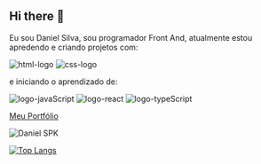 ## Hi there 👋

Eu sou Daniel Silva, sou programador Front And, atualmente estou apredendo e criando projetos com:

<img src="https://img.shields.io/badge/HTML-239120?style=for-the-badge&logo=html5&logoColor=white" alt="html-logo"/>

<img src="https://img.shields.io/badge/CSS-239120?&style=for-the-badge&logo=css3&logoColor=white" alt="css-logo"/>

e iniciando o aprendizado de:

<img src="https://img.shields.io/badge/JavaScript-F7DF1E?style=for-the-badge&logo=javascript&logoColor=black" alt="logo-javaScript"/>

<img src="https://img.shields.io/badge/React-20232A?style=for-the-badge&logo=react&logoColor=61DAFB" alt="logo-react"/>

<img src="https://img.shields.io/badge/TypeScript-007ACC?style=for-the-badge&logo=typescript&logoColor=white" alt="logo-typeScript"/>


<br>

<a href="https://portfolio-danielspk.netlify.app/">Meu Portfólio</a>

![Daniel SPK](https://github-readme-stats.vercel.app/api?username=Daniel-SPK&show=reviews,discussions_started,discussions_answered,prs_merged,prs_merged_percentage)

[![Top Langs](https://github-readme-stats.vercel.app/api/top-langs/?username=Daniel-spk)](https://github.com/anuraghazra/github-readme-stats)
